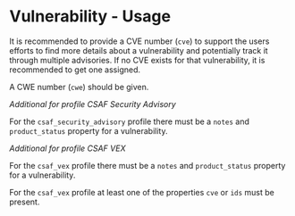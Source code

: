 # Vulnerability - Usage

It is recommended to provide a CVE number (`cve`) to support the users efforts to find more details about a vulnerability and potentially track it through multiple advisories.
If no CVE exists for that vulnerability, it is recommended to get one assigned.

A CWE number (`cwe`) should be given.

_Additional for profile CSAF Security Advisory_

For the `csaf_security_advisory` profile there must be a `notes` and `product_status` property for a vulnerability.

_Additional for profile CSAF VEX_

For the `csaf_vex` profile there must be a `notes` and `product_status` property for a vulnerability.

For the `csaf_vex` profile at least one of the properties `cve` or `ids` must be present.
